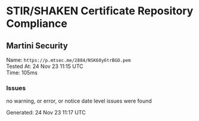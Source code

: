 # STIR/SHAKEN Certificate Repository Compliance

## Martini Security

Name: `https://p.mtsec.me/2884/NSK60y6trBGO.pem`\
Tested At: 24 Nov 23 11:15 UTC\
Time: 105ms

### Issues

no warning, or error, or notice date level issues were found

Generated: 24 Nov 23 11:17 UTC